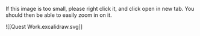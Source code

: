 If this image is too small, please right click it, and click open in new tab. You should then be able to easily zoom in on it. 

![[Quest Work.excalidraw.svg]]